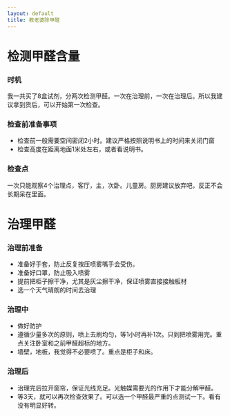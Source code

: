 ```yaml
---
layout: default
title: 教老婆除甲醛
---
```


# 检测甲醛含量
### 时机

我一共买了8盒试剂，分两次检测甲醛。一次在治理前，一次在治理后。所以我建议拿到货后，可以开始第一次检查。

### 检查前准备事项

* 检查前一般需要空间密闭2小时。建议严格按照说明书上的时间来关闭门窗
* 检查高度在距离地面1米处左右，或者看说明书。

### 检查点
	
一次只能观察4个治理点，客厅，主，次卧。儿童房。厨房建议放弃吧，反正不会长期呆在里面。

# 治理甲醛

### 治理前准备
* 准备好手套，防止反复按压喷雾嘴手会受伤。
* 准备好口罩，防止吸入喷雾
* 提前把柜子擦干净，尤其是灰尘擦干净，保证喷雾直接接触板材
* 选一个天气晴朗的时间去治理

### 治理中
* 做好防护
* 遵循少量多次的原则，喷上去刷均匀，等1小时再补1次。只到把喷雾用完。重点关注卧室和之前甲醛超标的地方。
* 墙壁，地板，我觉得不必要喷了。重点是柜子和床。

### 治理后
* 治理完后拉开窗帘，保证光线充足。光触媒需要光的作用下才能分解甲醛。
* 等3天，就可以再次检查效果了。可以选一个甲醛最严重的点测试一下。看有没有明显好转。